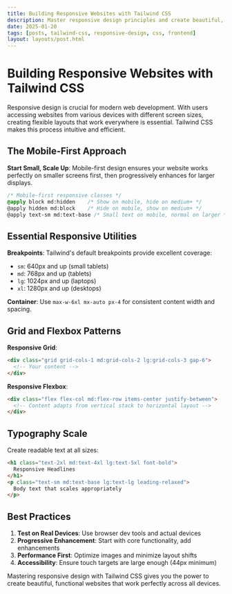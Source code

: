 ```yaml
---
title: Building Responsive Websites with Tailwind CSS
description: Master responsive design principles and create beautiful, mobile-first websites using Tailwind CSS utility classes.
date: 2025-01-20
tags: [posts, tailwind-css, responsive-design, css, frontend]
layout: layouts/post.html
---
```


# Building Responsive Websites with Tailwind CSS

Responsive design is crucial for modern web development. With users accessing websites from various devices with different screen sizes, creating flexible layouts that work everywhere is essential. Tailwind CSS makes this process intuitive and efficient.

## The Mobile-First Approach

**Start Small, Scale Up**: Mobile-first design ensures your website works perfectly on smaller screens first, then progressively enhances for larger displays.

```css
/* Mobile-first responsive classes */
@apply block md:hidden    /* Show on mobile, hide on medium+ */
@apply hidden md:block    /* Hide on mobile, show on medium+ */
@apply text-sm md:text-base /* Small text on mobile, normal on larger */
```

## Essential Responsive Utilities

**Breakpoints**: Tailwind's default breakpoints provide excellent coverage:
- `sm`: 640px and up (small tablets)
- `md`: 768px and up (tablets)
- `lg`: 1024px and up (laptops)
- `xl`: 1280px and up (desktops)

**Container**: Use `max-w-6xl mx-auto px-4` for consistent content width and spacing.

## Grid and Flexbox Patterns

**Responsive Grid**:
```html
<div class="grid grid-cols-1 md:grid-cols-2 lg:grid-cols-3 gap-6">
  <!-- Your content -->
</div>
```

**Responsive Flexbox**:
```html
<div class="flex flex-col md:flex-row items-center justify-between">
  <!-- Content adapts from vertical stack to horizontal layout -->
</div>
```

## Typography Scale

Create readable text at all sizes:
```html
<h1 class="text-2xl md:text-4xl lg:text-5xl font-bold">
  Responsive Headlines
</h1>
<p class="text-sm md:text-base lg:text-lg leading-relaxed">
  Body text that scales appropriately
</p>
```

## Best Practices

1. **Test on Real Devices**: Use browser dev tools and actual devices
2. **Progressive Enhancement**: Start with core functionality, add enhancements
3. **Performance First**: Optimize images and minimize layout shifts
4. **Accessibility**: Ensure touch targets are large enough (44px minimum)

Mastering responsive design with Tailwind CSS gives you the power to create beautiful, functional websites that work perfectly across all devices.
